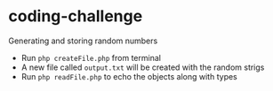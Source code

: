 # coding-challenge
Generating and storing random numbers


* Run ``php createFile.php`` from terminal 
* A new file called ``output.txt`` will be created with the random strigs
* Run ``php readFile.php`` to echo the objects along with types



